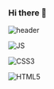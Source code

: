 ### Hi there 👋

<!--
**eastcopper/eastcopper** is a ✨ _special_ ✨ repository because its `README.md` (this file) appears on your GitHub profile.

Here are some ideas to get you started:

- 🔭 I’m currently working on ...
- 🌱 I’m currently learning ...
- 👯 I’m looking to collaborate on ...
- 🤔 I’m looking for help with ...
- 💬 Ask me about ...
- 📫 How to reach me: ...
- 😄 Pronouns: ...
- ⚡ Fun fact: ...
-->

![header](https://capsule-render.vercel.app/api?type=waving&color=auto&height=300&section=header&text=eastcopper&fontSize=90)

![JS](https://img.shields.io/badge/JavaScript-F7DF1E?style=flat-square&logo=JavaScript&logoColor=black)

![CSS3](https://img.shields.io/badge/CSS3-1572B6?style=flat-square&logo=CSS3&logoColor=FFFFFF)


![HTML5](https://img.shields.io/badge/HTML5-FFFFFF?style=flat-square&logo=HTML5&logoColor=E34F26)

